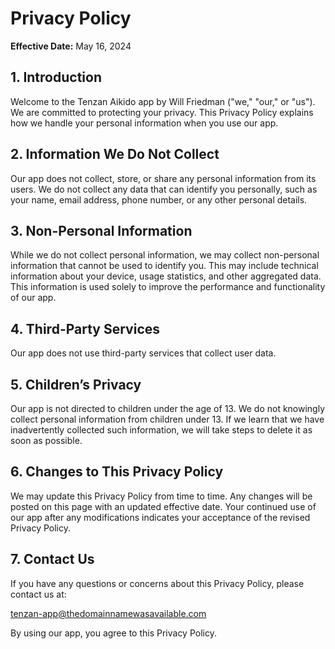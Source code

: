 # Privacy Policy

**Effective Date:** May 16, 2024

## 1. Introduction

Welcome to the Tenzan Aikido app by Will Friedman ("we," "our," or "us"). We are committed to protecting your privacy. This Privacy Policy explains how we handle your personal information when you use our app.

## 2. Information We Do Not Collect

Our app does not collect, store, or share any personal information from its users. We do not collect any data that can identify you personally, such as your name, email address, phone number, or any other personal details.

## 3. Non-Personal Information

While we do not collect personal information, we may collect non-personal information that cannot be used to identify you. This may include technical information about your device, usage statistics, and other aggregated data. This information is used solely to improve the performance and functionality of our app.

## 4. Third-Party Services

Our app does not use third-party services that collect user data.

## 5. Children’s Privacy

Our app is not directed to children under the age of 13. We do not knowingly collect personal information from children under 13. If we learn that we have inadvertently collected such information, we will take steps to delete it as soon as possible.

## 6. Changes to This Privacy Policy

We may update this Privacy Policy from time to time. Any changes will be posted on this page with an updated effective date. Your continued use of our app after any modifications indicates your acceptance of the revised Privacy Policy.

## 7. Contact Us

If you have any questions or concerns about this Privacy Policy, please contact us at:

tenzan-app@thedomainnamewasavailable.com

By using our app, you agree to this Privacy Policy.
